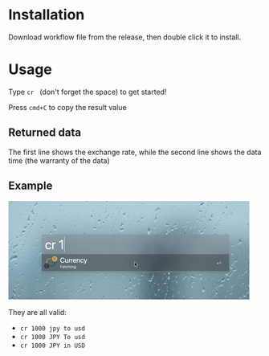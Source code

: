 # Installation

Download workflow file from the release, then double click it to install.

# Usage

Type `cr ` (don't forget the space) to get started!

Press `cmd+C` to copy the result value 

## Returned data

The first line shows the exchange rate, while the second line shows the data time (the warranty of the data)

## Example

![demo](example/demo.gif)

They are all valid:

- `cr 1000 jpy to usd`
- `cr 1000 JPY To usd`
- `cr 1000 JPY in USD`